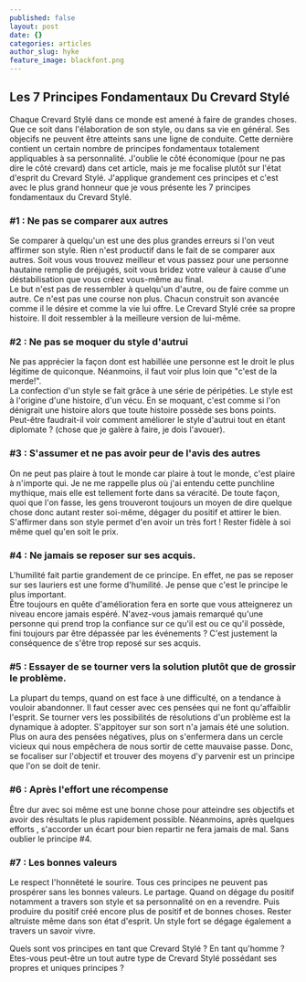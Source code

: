 ```yaml
---
published: false
layout: post
date: {}
categories: articles
author_slug: hyke
feature_image: blackfont.png
---
```

## Les 7 Principes Fondamentaux Du Crevard Stylé

Chaque Crevard Stylé dans ce monde est amené à faire de grandes choses. Que ce soit dans l'élaboration de son style, ou dans sa vie en général. Ses objecifs ne peuvent être atteints sans une ligne de conduite. Cette dernière contient un certain nombre de principes fondamentaux totalement appliquables à sa personnalité. J'oublie le côté économique (pour ne pas dire le côté crevard) dans cet article, mais je me focalise plutôt sur l'état d'esprit du Crevard Stylé. 
J'applique grandement ces principes et c'est avec le plus grand honneur que je vous présente les 7 principes fondamentaux du Crevard Stylé.

### #1 : Ne pas se comparer aux autres
Se comparer à quelqu'un est une des plus grandes erreurs si l'on veut affirmer son style. Rien n'est productif dans le fait de se comparer aux autres. Soit vous vous trouvez meilleur et vous passez pour une personne hautaine remplie de préjugés, soit vous bridez votre valeur à cause d'une déstabilisation que vous créez vous-même au final.  
Le but n'est pas de ressembler à quelqu'un d'autre, ou de faire comme un autre. Ce n'est pas une course non plus. Chacun construit son avancée comme il le désire et comme la vie lui offre. Le Crevard Stylé crée sa propre histoire. Il doit ressembler à la meilleure version de lui-même. 

### #2 : Ne pas se moquer du style d'autrui 
Ne pas apprécier la façon dont est habillée une personne est le droit le plus légitime de quiconque. Néanmoins, il faut voir plus loin que "c'est de la merde!".  
La confection d'un style se fait grâce à une série de péripéties. Le style est à l'origine d'une histoire, d'un vécu. En se moquant, c'est comme si l'on dénigrait une histoire alors que toute histoire possède ses bons points. Peut-être faudrait-il voir comment améliorer le style d'autrui tout en étant diplomate ? (chose que je galère à faire, je dois l'avouer). 

### #3 : S'assumer et ne pas avoir peur de l'avis des autres
On ne peut pas plaire à tout le monde car plaire à tout le monde, c'est plaire à n'importe qui. Je ne me rappelle plus où j'ai entendu cette punchline mythique, mais elle est tellement forte dans sa véracité. De toute façon, quoi que l'on fasse, les gens trouveront toujours un moyen de dire quelque chose donc autant rester soi-même, dégager du positif et attirer le bien. S'affirmer dans son style permet d'en avoir un très fort ! Rester fidèle à soi même quel qu'en soit le prix. 

### #4 : Ne jamais se reposer sur ses acquis.
L'humilité fait partie grandement de ce principe. En effet, ne pas se reposer sur ses lauriers est une forme d'humilité. 
Je pense que c'est le principe le plus important.  
Être toujours en quête d'amélioration fera en sorte que vous atteignerez un niveau encore jamais espéré. N'avez-vous jamais remarqué qu'une personne qui prend trop la confiance sur ce qu'il est ou ce qu'il possède, fini toujours par être dépassée par les événements ? C'est justement la conséquence de s'être trop reposé sur ses acquis.

### #5 : Essayer de se tourner vers la solution plutôt que de grossir le problème. 
La plupart du temps, quand on est face à une difficulté, on a tendance à vouloir abandonner. Il faut cesser avec ces pensées qui ne font qu'affaiblir l'esprit. Se tourner vers les possibilités de résolutions d'un problème est la dynamique à adopter. S'appitoyer sur son sort n'a jamais été une solution. Plus on aura des pensées négatives, plus on s'enfermera dans un cercle vicieux qui nous empêchera de nous sortir de cette mauvaise passe. Donc, se focaliser sur l'objectif et trouver des moyens d'y parvenir est un principe que l'on se doit de tenir.

### #6 : Après l'effort une récompense
Être dur avec soi même est une bonne chose pour atteindre ses objectifs et avoir des résultats le plus rapidement possible. Néanmoins, après quelques efforts , s'accorder un écart pour bien repartir ne fera jamais de mal. Sans oublier le principe #4.

### #7 : Les bonnes valeurs
Le respect l'honnêteté le sourire. Tous ces principes ne peuvent pas prospérer sans les bonnes valeurs.
Le partage. Quand on dégage du positif notamment a travers son style et sa personnalité on en a revendre. Puis produire du positif créé encore plus de positif et de bonnes choses. Rester altruiste même dans son état d'esprit. Un style fort se dégage également a travers un savoir vivre.

Quels sont vos principes en tant que Crevard Stylé ? En tant qu'homme ? Etes-vous peut-être un tout autre type de Crevard Stylé possédant ses propres et uniques principes ?
